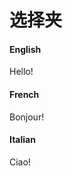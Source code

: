 # 选择夹

<!-- tabs:start -->

#### **English**

Hello!

#### **French**

Bonjour!

#### **Italian**

Ciao!

<!-- tabs:end -->